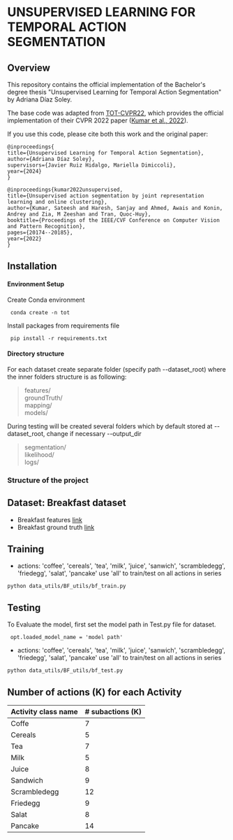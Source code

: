 # UNSUPERVISED LEARNING FOR TEMPORAL ACTION SEGMENTATION

## Overview
This repository contains the official implementation of the Bachelor's degree thesis "Unsupervised Learning for Temporal Action Segmentation" by Adriana Díaz Soley.

The base code was adapted from [TOT-CVPR22](https://github.com/trquhuytin/TOT-CVPR22/tree/main), which provides the official implementation of their CVPR 2022 paper ([Kumar et al., 2022](https://openaccess.thecvf.com/content/CVPR2022/papers/Kumar_Unsupervised_Action_Segmentation_by_Joint_Representation_Learning_and_Online_Clustering_CVPR_2022_paper.pdf)).


If you use this code, please cite both this work and the original paper:
```
@inproceedings{
title={Unsupervised Learning for Temporal Action Segmentation},
author={Adriana Díaz Soley},
supervisors={Javier Ruiz Hidalgo, Mariella Dimiccoli},
year={2024}
}
```

```
@inproceedings{kumar2022unsupervised,
title={Unsupervised action segmentation by joint representation learning and online clustering},
author={Kumar, Sateesh and Haresh, Sanjay and Ahmed, Awais and Konin, Andrey and Zia, M Zeeshan and Tran, Quoc-Huy},
booktitle={Proceedings of the IEEE/CVF Conference on Computer Vision and Pattern Recognition},
pages={20174--20185},
year={2022}
}
```


## Installation

#### Environment Setup
Create Conda environment 
```
 conda create -n tot
```
Install packages from requirements file
```
 pip install -r requirements.txt
```

#### Directory structure
For each dataset create separate folder (specify path --dataset_root) where the inner folders structure is as following:
> features/  
> groundTruth/  
> mapping/  
> models/

During testing will be created several folders which by default stored at --dataset_root, change if necessary 
--output_dir 
> segmentation/  
> likelihood/  
> logs/  

### Structure of the project


## Dataset: Breakfast dataset
- Breakfast features [link](https://drive.google.com/file/d/1DbYnU2GBb68CxEt2I50QZm17KGYKNR1L)
- Breakfast ground truth [link](https://drive.google.com/file/d/1RO8lrvLy4bVaxZ7C62R0jVQtclXibLXU)


## Training

- actions: 'coffee', 'cereals', 'tea', 'milk', 'juice', 'sanwich', 'scrambledegg', 'friedegg', 'salat', 'pancake'
    use 'all' to train/test on all actions in series
```
python data_utils/BF_utils/bf_train.py
```


## Testing
To Evaluate the model, first set the model path in Test.py file for dataset. 
```
 opt.loaded_model_name = 'model path'
```

- actions: 'coffee', 'cereals', 'tea', 'milk', 'juice', 'sanwich', 'scrambledegg', 'friedegg', 'salat', 'pancake'
    use 'all' to train/test on all actions in series
```
python data_utils/BF_utils/bf_test.py
```

## Number of actions (K) for each Activity

| Activity class name  | # subactions (K) |
| -------------------- | ---------------- |
|        Coffe         |        7         |
|        Cereals       |        5         |
|        Tea           |        7         |
|        Milk          |        5         |
|        Juice         |        8         |
|        Sandwich      |        9         |
|        Scrambledegg  |       12         |
|        Friedegg      |        9         |
|        Salat         |        8         |
|        Pancake       |       14         |

     
